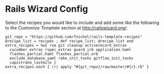 # Rails Wizard Config

Select the recipes you would like to include and add some like the following to the
*Customize Template* section at <http://railswizard.org/>:

    git_repo = "https://github.com/fnichol/rails-template-recipes"
    @recipe_list = recipes ; def recipe_list; @recipe_list end
    extra_recipes = %w{ rvm git cleanup activerecord_extras
      cucumber_extras rspec_extras guard irb application.haml
      flashes_partial.haml flashes_partial.erb
      exclude_database_yaml rake_init_tasks gitflow_init_tasks
      capistrano_lastmile }
    extra_recipes.each { |r| apply "#{git_repo}/raw/master/#{r}.rb" }

